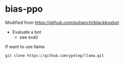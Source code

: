 # bias-ppo

Modified from https://github.com/pohanchi/blackboxbot


* Evaluate a bot
  * see eval/

If want to use llama
```
git clone https://github.com/ypeleg/llama.git
```